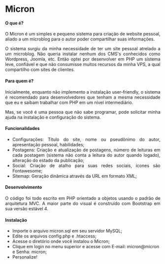 <h1>Micron</h1>
<h4 style="text-align:justify">O que &eacute;?</h4>

<p style="text-align:justify">O Micron &eacute; um simples e pequeno sistema para cria&ccedil;&atilde;o de website pessoal, aliado a um microblog para o autor poder compartilhar suas informa&ccedil;&otilde;es.</p>

<p style="text-align:justify">O sistema surgiu da minha necessidade de ter um site pessoal atrelado a um microblog. N&atilde;o queria instalar nenhum dos CMS&#39;s conhecidos como Wordpress, Joomla, etc. Ent&atilde;o optei por desenvolver em PHP um sistema leve, confi&aacute;vel e que n&atilde;o consumisse muitos recursos da minha VPS, a qual compartilho com sites de clientes.</p>

<h4 style="text-align:justify">Para quem &eacute;?</h4>

<p style="text-align:justify">Inicialmente, enquanto n&atilde;o implemento a instala&ccedil;&atilde;o user-friendly, o sistema &eacute; recomendado para desenvolvedores que tenham a mesma necessidade que eu e saibam trabalhar com PHP em um n&iacute;vel intermedi&aacute;rio.</p>

<p style="text-align:justify">Mas, se voc&ecirc; &eacute; uma pessoa que n&atilde;o sabe programar, pode solicitar minha ajuda na instala&ccedil;&atilde;o e configura&ccedil;&atilde;o do sistema.</p>

<h4 style="text-align:justify">Funcionalidades</h4>

<ul>
	<li style="text-align:justify">Configura&ccedil;&otilde;es: T&iacute;tulo do site, nome ou pseud&ocirc;nimo do autor, apresenta&ccedil;&atilde;o pessoal, habilidades;</li>
	<li style="text-align:justify">Postagens: Cria&ccedil;&atilde;o e atualiza&ccedil;&atilde;o de postagens, n&uacute;mero de leituras em cada postagem (sistema n&atilde;o conta a leitura do autor quando logado), altera&ccedil;&atilde;o do estado da publica&ccedil;&atilde;o;</li>
	<li style="text-align:justify">Social: Cria&ccedil;&atilde;o de atalho para suas redes sociais, &iacute;cones s&atilde;o Fontawesome;</li>
	<li style="text-align:justify">Sitemap: Gera&ccedil;&atilde;o din&acirc;mica atrav&eacute;s da URL em formato XML;</li>
</ul>

<h4 style="text-align:justify">Desenvolvimento</h4>

<p style="text-align:justify">O c&oacute;digo foi todo escrito em PHP orientado a objetos usando o padr&atilde;o de arquitetura MVC. A maior parte do visual &eacute; constru&iacute;do com Bootstrap em sua vers&atilde;o est&aacute;vel 4.</p>

<h4>Instalação</h4>
<ul>
	<li>Importe o arquivo micron.sql em seu servidor MySQL;</li>
	<li>Edite os arquivos config.php e .htaccess;</li>
	<li>Acesse o diretório onde você instalou o Micron;</li>
	<li>Clique em login no menu superior e acesse com E-mail: micron@micron e Senha: micron;</li>
	<li>Personalize!</li>
</ul>